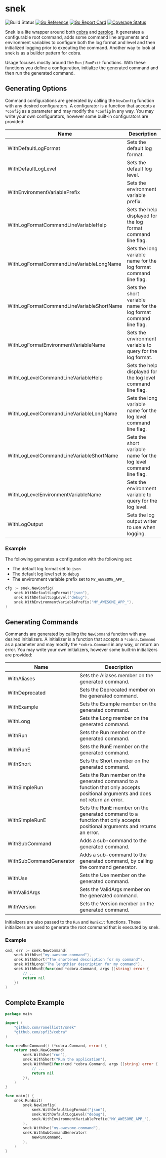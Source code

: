 # snek

![Build Status](https://github.com/ronelliott/snek/actions/workflows/master.yml/badge.svg) [![Go Reference](https://pkg.go.dev/badge/github.com/ronelliott/snek.svg)](https://pkg.go.dev/github.com/ronelliott/snek) [![Go Report Card](https://goreportcard.com/badge/github.com/ronelliott/snek)](https://goreportcard.com/report/github.com/ronelliott/snek) [![Coverage Status](https://coveralls.io/repos/github/ronelliott/snek/badge.svg?branch=master)](https://coveralls.io/github/ronelliott/snek?branch=master)

Snek is a lite wrapper around both [cobra](https://github.com/spf13/cobra) and [zerolog](https://github.com/rs/zerolog). It generates a configurable root command, adds some command line arguments and environment variables to configure both the log format and level and then initialized logging prior to executing the command. Another way to look at snek is as a builder pattern for cobra.

Usage focuses mostly around the `Run` / `RunExit` functions. With these functions you define a configuration, initialize the generated command and then run the generated command.

## Generating Options

Command configurations are generated by calling the `NewConfig` function with any desired configurators. A configurator is a function that accepts a `*Config` as a parameter and may modify the `*Config` in any way. You may write your own configurators, however some built-in configurators are provided:

| Name | Description|
| - | - |
| WithDefaultLogFormat | Sets the default log format. |
| WithDefaultLogLevel | Sets the default log level. |
| WithEnvironmentVariablePrefix | Sets the environment variable prefix. |
| WithLogFormatCommandLineVariableHelp | Sets the help displayed for the log format command line flag. |
| WithLogFormatCommandLineVariableLongName | Sets the long variable name for the log format command line flag. |
| WithLogFormatCommandLineVariableShortName | Sets the short variable name for the log format command line flag. |
| WithLogFormatEnvironmentVariableName | Sets the environment variable to query for the log format. |
| WithLogLevelCommandLineVariableHelp | Sets the help displayed for the log level command line flag. |
| WithLogLevelCommandLineVariableLongName | Sets the long variable name for the log level command line flag. |
| WithLogLevelCommandLineVariableShortName | Sets the short variable name for the log level command line flag. |
| WithLogLevelEnvironmentVariableName | Sets the environment variable to query for the log level. |
| WithLogOutput | Sets the log output writer to use when logging. |

### Example

The following generates a configuration with the following set:
- The default log format set to `json`
- The default log level set to `debug`
- The environment variable prefix set to `MY_AWESOME_APP_`

```go
cfg := snek.NewConfig(
	snek.WithDefaultLogFormat("json"),
	snek.WithDefaultLogLevel("debug"),
	snek.WithEnvironmentVariablePrefix("MY_AWESOME_APP_"),
)
```

## Generating Commands

Commands are generated by calling the `NewCommand` function with any desired initializers. A initializer is a function that accepts a `*cobra.Command` as a parameter and may modify the `*cobra.Command` in any way, or return an error. You may write your own initializers, however some built-in initializers are provided:

| Name | Description|
| - | - |
| WithAliases | Sets the Aliases member on the generated command. |
| WithDeprecated | Sets the Deprecated member on the generated command. |
| WithExample | Sets the Example member on the generated command. |
| WithLong | Sets the Long member on the generated command. |
| WithRun | Sets the Run member on the generated command. |
| WithRunE | Sets the RunE member on the generated command. |
| WithShort | Sets the Short member on the generated command. |
| WithSimpleRun | Sets the Run member on the generated command to a function that only accepts positional arguments and does not return an error. |
| WithSimpleRunE | Sets the RunE member on the generated command to a function that only accepts positional arguments and returns an error. |
| WithSubCommand | Adds a sub-command to the generated command. |
| WithSubCommandGenerator | Adds a sub-command to the generated command, by calling the command generator. |
| WithUse | Sets the Use member on the generated command. |
| WithValidArgs | Sets the ValidArgs member on the generated command. |
| WithVersion | Sets the Version member on the generated command. |

Initializers are also passed to the `Run` and `RunExit` functions. These initializers are used to generate the root command that is executed by snek.

### Example

```go
cmd, err := snek.NewCommand(
	snek.WithUse("my-awesome-command"),
	snek.WithShort("The shortened description for my command"),
	snek.WithLong("The lengthier description for my command"),
	snek.WithRunE(func(cmd *cobra.Command, args []string) error {
		// ...
		return nil
	})
)
```

## Complete Example

```go
package main

import (
	"github.com/ronelliott/snek"
	"github.com/spf13/cobra"
)

func newRunCommand() (*cobra.Command, error) {
	return snek.NewCommand(
		snek.WithUse("run"),
		snek.WithShort("Run the application"),
		snek.WithRunE(func(cmd *cobra.Command, args []string) error {
			// ...
			return nil
		}),
	)
}

func main() {
	snek.RunExit(
		snek.NewConfig(
			snek.WithDefaultLogFormat("json"),
			snek.WithDefaultLogLevel("debug"),
			snek.WithEnvironmentVariablePrefix("MY_AWESOME_APP_"),
		),
		snek.WithUse("my-awesome-command"),
		snek.WithSubCommandGenerator(
			newRunCommand,
		),
	)
}
```
